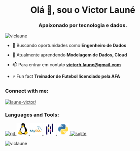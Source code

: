 <h1 align="center">Olá 👋, sou o Victor Launé</h1>
<h3 align="center">Apaixonado por tecnologia e dados.</h3>

<p align="left"> <img src="https://komarev.com/ghpvc/?username=viclaune&label=Profile%20views&color=0e75b6&style=flat" alt="viclaune" /> </p>

- 🔭 Buscando oportunidades como **Engenheiro de Dados**

- 🌱 Atualmente aprendendo **Modelagem de Dados, Cloud**

- 📫 Para entrar em contato **victorh.laune@gmail.com**

- ⚡ Fun fact **Treinador de Futebol licenciado pela AFA**

<h3 align="left">Connect with me:</h3>
<p align="left">
<a href="https://linkedin.com/in/laune-victor/" target="blank"><img align="center" src="https://raw.githubusercontent.com/rahuldkjain/github-profile-readme-generator/master/src/images/icons/Social/linked-in-alt.svg" alt="laune-victor/" height="30" width="40" /></a>
</p>

<h3 align="left">Languages and Tools:</h3>
<p align="left"> <a href="https://git-scm.com/" target="_blank" rel="noreferrer"> <img src="https://www.vectorlogo.zone/logos/git-scm/git-scm-icon.svg" alt="git" width="40" height="40"/> </a> <a href="https://www.linux.org/" target="_blank" rel="noreferrer"> <img src="https://raw.githubusercontent.com/devicons/devicon/master/icons/linux/linux-original.svg" alt="linux" width="40" height="40"/> </a> <a href="https://www.mysql.com/" target="_blank" rel="noreferrer"> <img src="https://raw.githubusercontent.com/devicons/devicon/master/icons/mysql/mysql-original-wordmark.svg" alt="mysql" width="40" height="40"/> </a> <a href="https://pandas.pydata.org/" target="_blank" rel="noreferrer"> <img src="https://raw.githubusercontent.com/devicons/devicon/2ae2a900d2f041da66e950e4d48052658d850630/icons/pandas/pandas-original.svg" alt="pandas" width="40" height="40"/> </a> <a href="https://www.python.org" target="_blank" rel="noreferrer"> <img src="https://raw.githubusercontent.com/devicons/devicon/master/icons/python/python-original.svg" alt="python" width="40" height="40"/> </a> <a href="https://www.sqlite.org/" target="_blank" rel="noreferrer"> <img src="https://www.vectorlogo.zone/logos/sqlite/sqlite-icon.svg" alt="sqlite" width="40" height="40"/> </a> </p>

<p><img align="center" src="https://github-readme-streak-stats.herokuapp.com/?user=viclaune&" alt="viclaune" /></p>
